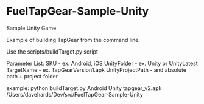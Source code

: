 FuelTapGear-Sample-Unity
========================

Sample Unity Game

Example of building TapGear from the command line.  

Use the scripts/buildTarget.py script

Parameter List: 
SKU - ex. Android, iOS
UnityFolder - ex. Unity or UnityLatest
TargetName - ex. TapGearVersion1.apk
UnityProjectPath - and absolute path + project folder

example:
python buildTarget.py Android Unity tapgear_v2.apk /Users/davehards/Dev/src/FuelTapGear-Sample-Unity


